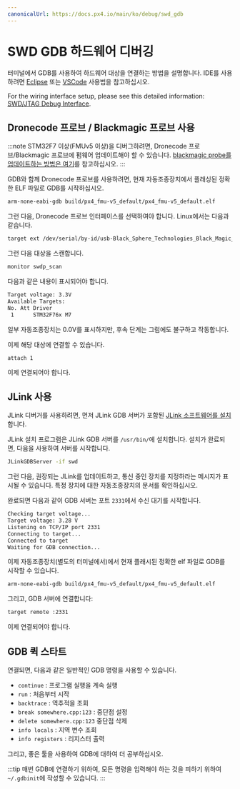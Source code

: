 ```yaml
---
canonicalUrl: https://docs.px4.io/main/ko/debug/swd_gdb
---
```


# SWD GDB 하드웨어 디버깅

터미널에서 GDB를 사용하여 하드웨어 대상을 연결하는 방법을 설명합니다. IDE를 사용하려면 [Eclipse](../debug/eclipse_jlink.md) 또는 [VSCode](../dev_setup/vscode.md#hardware-debugging) 사용법을 참고하십시오.

For the wiring interface setup, please see this detailed information: [SWD/JTAG Debug Interface](../debug/swd_debug.md).

## Dronecode 프로브 / Blackmagic 프로브 사용

:::note STM32F7 이상(FMUv5 이상)을 디버그하려면, Dronecode 프로브/Blackmagic 프로브에 펌웨어 업데이트해야 할 수 있습니다. [blackmagic probe를 업데이트하는 방법은 여기](https://github.com/blacksphere/blackmagic/wiki/Upgrading-Firmware)를 참고하십시오.
:::

GDB와 함께 Dronecode 프로브를 사용하려면, 현재 자동조종장치에서 플래싱된 정확한 ELF 파일로 GDB를 시작하십시오.

```bash
arm-none-eabi-gdb build/px4_fmu-v5_default/px4_fmu-v5_default.elf
```

그런 다음, Dronecode 프로브 인터페이스를 선택하여야 합니다. Linux에서는 다음과 같습니다.
```bash
target ext /dev/serial/by-id/usb-Black_Sphere_Technologies_Black_Magic_Probe_f9414d5_7DB85DAC-if00
```

그런 다음 대상을 스캔합니다.
```bash
monitor swdp_scan
```

다음과 같은 내용이 표시되어야 합니다.
```bash
Target voltage: 3.3V
Available Targets:
No. Att Driver
 1      STM32F76x M7
```

일부 자동조종장치는 0.0V를 표시하지만, 후속 단계는 그럼에도 불구하고 작동합니다.

이제 해당 대상에 연결할 수 있습니다.
```
attach 1
```

이제 연결되어야 합니다.

## JLink 사용

JLink 디버거를 사용하려면, 먼저 JLink GDB 서버가 포함된 [JLink 소프트웨어를 설치](https://www.segger.com/downloads/jlink/#J-LinkSoftwareAndDocumentationPack)합니다.

JLink 설치 프로그램은 JLink GDB 서버를 `/usr/bin/`에 설치합니다. 설치가 완료되면, 다음을 사용하여 서버를 시작합니다.

```bash
JLinkGDBServer -if swd
```

그런 다음, 권장되는 JLink를 업데이트하고, 통신 중인 장치를 지정하라는 메시지가 표시될 수 있습니다. 특정 장치에 대한 자동조종장치의 문서를 확인하십시오.

완료되면 다음과 같이 GDB 서버는 포트 `2331`에서 수신 대기를 시작합니다.
```bash
Checking target voltage...
Target voltage: 3.28 V
Listening on TCP/IP port 2331
Connecting to target...
Connected to target
Waiting for GDB connection...
```

이제 자동조종장치(별도의 터미널에서)에서 현재 플래시된 정확한 elf 파일로 GDB를 시작할 수 있습니다.

```bash
arm-none-eabi-gdb build/px4_fmu-v5_default/px4_fmu-v5_default.elf
```

그리고, GDB 서버에 연결합니다:
```bash
target remote :2331
```

이제 연결되어야 합니다.

## GDB 퀵 스타트

연결되면, 다음과 같은 일반적인 GDB 명령을 사용할 수 있습니다.
- `continue` : 프로그램 실행을 계속 실행
- `run` : 처음부터 시작
- `backtrace` : 역추적을 조회
- `break somewhere.cpp:123` : 중단점 설정
- `delete somewhere.cpp:123` 중단점 삭제
- `info locals` : 지역 변수 조회
- `info registers` : 리지스터 출력

그리고, 좋은 툴을 사용하여 GDB에 대하여 더 공부하십시오.

:::tip
매번 GDB에 연결하기 위하여, 모든 명령을 입력해야 하는 것을 피하기 위하여 `~/.gdbinit`에 작성할 수 있습니다.
:::

